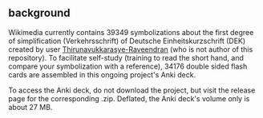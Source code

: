 ## background

Wikimedia currently contains 39349 symbolizations about the first degree
of simplification (Verkehrsschrift) of Deutsche Einheitskurzschrift
(DEK) created by user
[Thirunavukkarasye-Raveendran](https://commons.wikimedia.org/wiki/User:Thirunavukkarasye-Raveendran)
(who is not author of this repository). To facilitate self-study
(training to read the short hand, and compare your symbolization with a
reference), 34176 double sided flash cards are assembled in this ongoing
project's Anki deck.

To access the Anki deck, do not download the project, but visit the
release page for the corresponding .zip. Deflated, the Anki deck's
volume only is about 27 MB.
